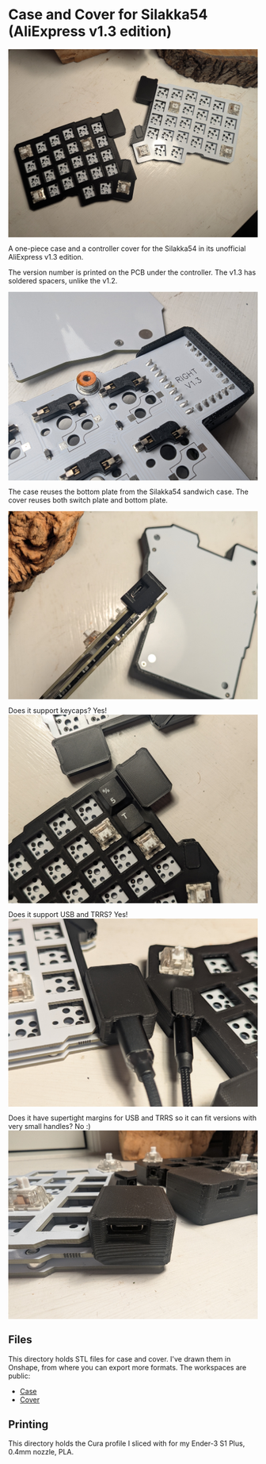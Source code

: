 # Case and Cover for Silakka54 (AliExpress v1.3 edition)

<img src="images/top.jpg" width="512" style="display: block; margin: 0 auto"/>

A one-piece case and a controller cover for the Silakka54 in its unofficial AliExpress v1.3 edition.

The version number is printed on the PCB under the controller. The v1.3 has soldered spacers, unlike the v1.2.

<img src="images/version.jpg" width="512" style="display: block; margin: 0 auto"/>

The case reuses the bottom plate from the Silakka54 sandwich case. The cover reuses both switch plate and bottom plate.

<img src="images/bottom.jpg" width="512" style="display: block; margin: 0 auto"/>

Does it support keycaps? Yes!
<img src="images/keycaps.jpg" width="512" style="display: block; margin: 0 auto"/>

Does it support USB and TRRS? Yes!
<img src="images/plugged.jpg" width="512" style="display: block; margin: 0 auto"/>

Does it have supertight margins for USB and TRRS so it can fit versions with very small handles? No :)
<img src="images/back.jpg" width="512" style="display: block; margin: 0 auto"/>

## Files
This directory holds STL files for case and cover. I've drawn them in Onshape, from where you can export more formats. The workspaces are public:
- [Case](https://cad.onshape.com/documents/ac2b1008b1e54d39eee7ffea/w/31bafba10fbd2278af9c4c7d/e/d5d6406748a2ba0de6605a23?renderMode=0&uiState=68fcd35be2041a51a6f84151)
- [Cover](https://cad.onshape.com/documents/e2461bf9dbd48bab8d95e3e2/w/3499d5dbfcf3e4be87407c19/e/ac8083f188c7b61fd47aa49c?renderMode=0&uiState=68fcd2aee2041a51a6f83f09)

## Printing
This directory holds the Cura profile I sliced with for my Ender-3 S1 Plus, 0.4mm nozzle, PLA.


